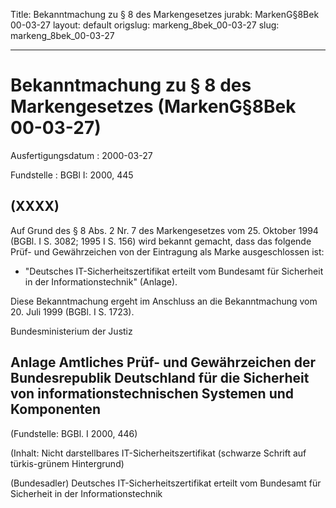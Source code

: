 Title: Bekanntmachung zu § 8 des Markengesetzes
jurabk: MarkenG§8Bek 00-03-27
layout: default
origslug: markeng_8bek_00-03-27
slug: markeng_8bek_00-03-27

---

# Bekanntmachung zu § 8 des Markengesetzes (MarkenG§8Bek 00-03-27)

Ausfertigungsdatum
:   2000-03-27

Fundstelle
:   BGBl I: 2000, 445



## (XXXX)

Auf Grund des § 8 Abs. 2 Nr. 7 des Markengesetzes vom 25. Oktober 1994
(BGBl. I S. 3082; 1995 I S. 156) wird bekannt gemacht, dass das
folgende Prüf- und Gewährzeichen von der Eintragung als Marke
ausgeschlossen ist:

*   "Deutsches IT-Sicherheitszertifikat erteilt vom Bundesamt für
    Sicherheit in der Informationstechnik" (Anlage).



Diese Bekanntmachung ergeht im Anschluss an die Bekanntmachung vom 20.
Juli 1999 (BGBl. I S. 1723).

Bundesministerium der Justiz


## Anlage Amtliches Prüf- und Gewährzeichen der Bundesrepublik Deutschland für die Sicherheit von informationstechnischen Systemen und Komponenten

(Fundstelle: BGBl. I 2000, 446)

(Inhalt: Nicht darstellbares IT-Sicherheitszertifikat
(schwarze Schrift auf türkis-grünem Hintergrund)

(Bundesadler) Deutsches IT-Sicherheitszertifikat
erteilt vom
Bundesamt für Sicherheit in der Informationstechnik

